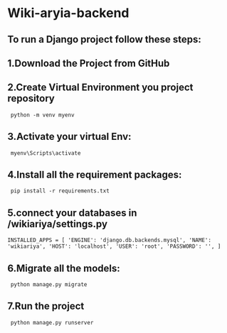 # Wiki-aryia-backend
## To run a Django project follow these steps:

## 1.Download the Project from GitHub

## 2.Create Virtual Environment you project repository
` python -m venv myenv`

## 3.Activate your virtual Env:
` myenv\Scripts\activate`

## 4.Install all the requirement packages:
` pip install -r requirements.txt`

## 5.connect your databases in /wikiariya/settings.py
` INSTALLED_APPS = [
'ENGINE': 'django.db.backends.mysql',
        'NAME': 'wikiariya',
        'HOST': 'localhost',
        'USER': 'root',
        'PASSWORD': '',
]
`

## 6.Migrate all the models:
` python manage.py migrate`

## 7.Run the project
` python manage.py runserver`



